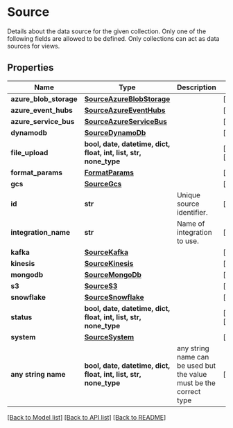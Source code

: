 # Source

Details about the data source for the given collection. Only one of the following fields are allowed to be defined. Only collections can act as data sources for views. 

## Properties
Name | Type | Description | Notes
------------ | ------------- | ------------- | -------------
**azure_blob_storage** | [**SourceAzureBlobStorage**](SourceAzureBlobStorage.md) |  | [optional] 
**azure_event_hubs** | [**SourceAzureEventHubs**](SourceAzureEventHubs.md) |  | [optional] 
**azure_service_bus** | [**SourceAzureServiceBus**](SourceAzureServiceBus.md) |  | [optional] 
**dynamodb** | [**SourceDynamoDb**](SourceDynamoDb.md) |  | [optional] 
**file_upload** | **bool, date, datetime, dict, float, int, list, str, none_type** |  | [optional] [readonly] 
**format_params** | [**FormatParams**](FormatParams.md) |  | [optional] 
**gcs** | [**SourceGcs**](SourceGcs.md) |  | [optional] 
**id** | **str** | Unique source identifier. | [optional] 
**integration_name** | **str** | Name of integration to use. | [optional] 
**kafka** | [**SourceKafka**](SourceKafka.md) |  | [optional] 
**kinesis** | [**SourceKinesis**](SourceKinesis.md) |  | [optional] 
**mongodb** | [**SourceMongoDb**](SourceMongoDb.md) |  | [optional] 
**s3** | [**SourceS3**](SourceS3.md) |  | [optional] 
**snowflake** | [**SourceSnowflake**](SourceSnowflake.md) |  | [optional] 
**status** | **bool, date, datetime, dict, float, int, list, str, none_type** |  | [optional] [readonly] 
**system** | [**SourceSystem**](SourceSystem.md) |  | [optional] 
**any string name** | **bool, date, datetime, dict, float, int, list, str, none_type** | any string name can be used but the value must be the correct type | [optional]

[[Back to Model list]](../README.md#documentation-for-models) [[Back to API list]](../README.md#documentation-for-api-endpoints) [[Back to README]](../README.md)



